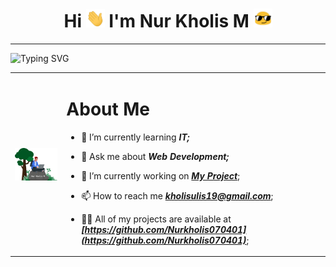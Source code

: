 <!-- <img width=100% src="./assets/coding.gif" /> -->

<h1 align="center"><b>Hi <img src="./assets/Hi.gif" alt="👋" width="30px"/> I'm Nur Kholis M <img src="./assets/emoji.gif" alt="😎" width="30px"/></b></h1>

---

![Typing SVG](https://readme-typing-svg.herokuapp.com/?lines=A+passionate+developer;Always+learning)

<table>
<tr>
<td><img align="left" width="300px" src="./assets/coding-in-forest.svg" /></td>
<td>
<!--About Me-->

# About Me

<!-- - 👯 I’m looking to collaborate on []() -->
<!-- - 🤝 I’m looking for help with []() -->
- 🌱 I’m currently learning ***IT;***  

- 💬 Ask me about ***Web Development;***
- 🔭 I’m currently working on ***[My Project](https://github.com/Nurkholis070401)***;
- 📫 How to reach me ***<a href="kholisulis19@gmail.com">kholisulis19@gmail.com</a>***;
- 👨‍💻 All of my projects are available at ***[https://github.com/Nurkholis070401](https://github.com/Nurkholis070401)***;
<!-- - 📝 I regularly write articles on -->
<!-- - 📄 Know about my experiences [](Resume) -->
</td>
</tr>
</table>
